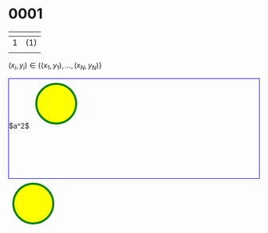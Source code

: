 # 0001
<span></span>|<span></span>
:-: | :-:
$1$ | $(1)$
<span></span>|<span></span>


$(x_i, y_i) \in \{(x_1, y_1), \dots, (x_N, y_N) \}$


<div style="border:1px solid blue; height: 200px;">
$a^2$

<svg width="100" height="100">
  <circle cx="50" cy="50" r="40" stroke="green" stroke-width="4" fill="yellow" />
</svg>

</div>

<svg width="100" height="100">
  <circle cx="50" cy="50" r="40" stroke="green" stroke-width="4" fill="yellow" />
</svg>
